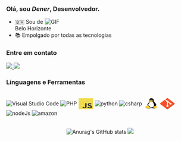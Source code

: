 ### Olá, sou *Dener*, Desenvolvedor.

<img align="right" alt="GIF" src="https://media.giphy.com/media/LcfBYS8BKhCvK/giphy.gif" width="400px" />

- :brazil: Sou de Belo Horizonte
- 📚 Empolgado por todas as tecnologias

### Entre em contato
<a href="https://www.linkedin.com/in/denercampos/" target="_blank">
  <img src="https://img.shields.io/badge/-LinkedIn-%230077B5?style=for-the-badge&logo=linkedin&logoColor=white" target="_blank">
</a>
<a href = "mailto:denerjcampos@gmail.com">
  <img src="https://img.shields.io/badge/-Gmail-%23333?style=for-the-badge&logo=gmail&logoColor=white" target="_blank">
</a>
<br>

### Linguagens e Ferramentas
<div style="display: inline_block"><br>
  <img align="center" alt="Visual Studio Code" height="30" width="40" src="https://cdn.jsdelivr.net/gh/devicons/devicon/icons/vscode/vscode-original.svg" />
  
  <img align="center" alt="PHP" height="30" width="40" src="https://cdn.jsdelivr.net/gh/devicons/devicon/icons/php/php-original.svg" />
  
  <img align="center" alt="javascript" height="30" width="40" src="https://raw.githubusercontent.com/devicons/devicon/master/icons/javascript/javascript-original.svg" /> 
  
  <img align="center" alt="python" height="30" width="40" src="https://cdn.jsdelivr.net/gh/devicons/devicon/icons/python/python-original.svg" />
  
  <img align="center" alt="csharp" height="30" width="40" src="https://cdn.jsdelivr.net/gh/devicons/devicon/icons/csharp/csharp-original.svg" />
  
  <img align="center" alt="linux" height="30" width="40" src="https://raw.githubusercontent.com/devicons/devicon/master/icons/linux/linux-original.svg" alt="linux" width="40" />
  
  <img align="center" alt="git" height="30" width="40" src="https://raw.githubusercontent.com/devicons/devicon/master/icons/git/git-original.svg" />
  
  <img align="center" alt="nodeJs" height="30" width="40" src="https://cdn.jsdelivr.net/gh/devicons/devicon/icons/nodejs/nodejs-original.svg" />
  
  <img align="center" alt="amazon" height="30" width="40" src="https://cdn.jsdelivr.net/gh/devicons/devicon/icons/amazonwebservices/amazonwebservices-original.svg" />
  
</div>
<br>

<div align="center">
  
![Anurag's GitHub stats](https://github-readme-stats.vercel.app/api?username=DenerCampos&show_icons=true&theme=radical)
 <img height="160em" src="https://github-readme-stats.vercel.app/api/top-langs/?username=DenerCampos&layout=compact&langs_count=7&theme=dracula"/>
</div>
